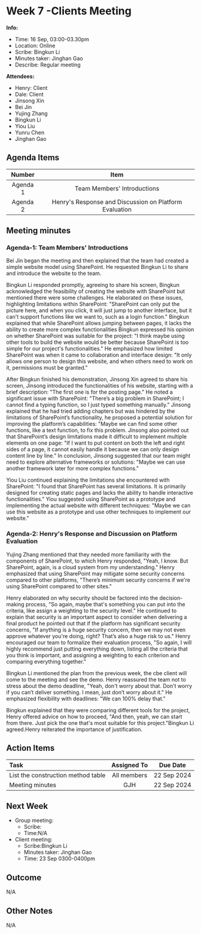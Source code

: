 # Week 7 -Clients Meeting 
**Info:**
- Time: 16 Sep, 03:00-03.30pm
- Location: Online
- Scribe: Bingkun Li
- Minutes taker: Jinghan Gao
- Describe: Regular meeting

**Attendees:**
- Henry: Client
- Dale: Client
- Jinsong Xin
- Bei Jin
- Yujing Zhang
- Bingkun Li
- Yiou Liu
- Yunru Chen
- Jinghan Gao

## Agenda Items
| Number    |        Item                                |
|:---------:|:------------------------------------------:|
| Agenda 1  | Team Members' Introductions               |
| Agenda 2  | Henry's Response and Discussion on Platform Evaluation       |



## Meeting minutes

### Agenda-1: Team Members' Introductions
Bei Jin began the meeting and then explained that the team had created a simple website model using SharePoint. He requested Bingkun Li to share and introduce the website to the team.

Bingkun Li responded promptly, agreeing to share his screen, Bingkun acknowledged the feasibility of creating the website with SharePoint but mentioned there were some challenges.
He elaborated on these issues, highlighting limitations within SharePoint: "SharePoint can only put the picture here, and when you click, it will just jump to another interface, but it can't support functions like we want to, such as a login function." Bingkun explained that while SharePoint allows jumping between pages, it lacks the ability to create more complex functionalities
Bingkun expressed his opinion on whether SharePoint was suitable for the project: "I think maybe using other tools to build the website would be better because SharePoint is too simple for our project's functionalities."
He emphasized how limited SharePoint was when it came to collaboration and interface design: "It only allows one person to design this website, and when others need to work on it, permissions must be granted."

After Bingkun finished his demonstration, Jinsong Xin agreed to share his screen, Jinsong introduced the functionalities of his website, starting with a brief description: "The first one is for the posting page."
He noted a significant issue with SharePoint: "There’s a big problem in SharePoint; I cannot find a typing function, so I just typed something manually."
Jinsong explained that he had tried adding chapters but was hindered by the limitations of SharePoint’s functionality, he proposed a potential solution for improving the platform’s capabilities: "Maybe we can find some other functions, like a text function, to fix this problem.
Jinsong also pointed out that SharePoint’s design limitations made it difficult to implement multiple elements on one page: "If I want to put content on both the left and right sides of a page, it cannot easily handle it because we can only design content line by line."
In conclusion, Jinsong suggested that our team might need to explore alternative frameworks or solutions: "Maybe we can use another framework later for more complex functions."

Yiou Liu continued explaining the limitations she encountered with SharePoint: "I found that SharePoint has several limitations. It is primarily designed for creating static pages and lacks the ability to handle interactive functionalities."
Yiou suggested using SharePoint as a prototype and implementing the actual website with different techniques: "Maybe we can use this website as a prototype and use other techniques to implement our website."

### Agenda-2: Henry's Response and Discussion on Platform Evaluation
Yujing Zhang mentioned that they needed more familiarity with the components of SharePoint, to which Henry responded, "Yeah, I know. But SharePoint, again, is a cloud system from my understanding."
Henry emphasized that using SharePoint may mitigate some security concerns compared to other platforms, "There’s minimum security concerns if we're using SharePoint compared to other sites."

Henry elaborated on why security should be factored into the decision-making process, "So again, maybe that's something you can put into the criteria, like assign a weighting to the security level."
He continued to explain that security is an important aspect to consider when delivering a final product he pointed out that if the platform has significant security concerns, "If anything is a huge security concern, then we may not even approve whatever you're doing, right? That’s also a huge risk to us."
Henry encouraged our team to formalize their evaluation process, "So again, I will highly recommend just putting everything down, listing all the criteria that you think is important, and assigning a weighting to each criterion and comparing everything together."

Bingkun Li mentioned the plan from the previous week, the cbe client will come to the meeting and see the demo. Henry reassured the team not to stress about the demo deadline, "Yeah, don't worry about that. Don't worry if you can’t deliver something. I mean, just don’t worry about it." He emphasized flexibility with deadlines: "We can 100% delay that."

Bingkun explained that they were comparing different tools for the project, Henry offered advice on how to proceed, "And then, yeah, we can start from there. Just pick the one that's most suitable for this project."Bingkun Li agreed.Henry reiterated the importance of justification.

## Action Items
|Task                           | Assigned To |Due Date             |
|:------------------------------|:-----------:|:-------------------:|
|List the construction method table | All members | 22 Sep 2024 |
|Meeting minutes                | GJH         |22 Sep 2024|


## Next Week
- Group meeting: 
  - Scribe: 
  - Time:N/A
- Client meeting:
  - Scribe:Bingkun Li
  - Minutes taker: Jinghan Gao
  - Time: 23 Sep 0300-0400pm
    
## Outcome
N/A

## Other Notes
N/A